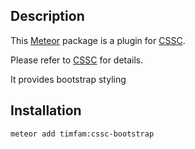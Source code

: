 ## Description
This [Meteor](https://www.meteor.com/) package is a plugin for
[CSSC](https://atmospherejs.com/pierreeric/cssc).

Please refer to [CSSC](https://atmospherejs.com/pierreeric/cssc) for details.

It provides bootstrap styling


## Installation
```bash
meteor add timfam:cssc-bootstrap
```

